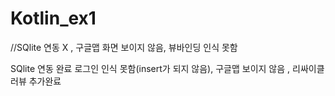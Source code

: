 # Kotlin_ex1
//SQlite 연동 X , 구글맵 화면 보이지 않음, 뷰바인딩 인식 못함



SQlite 연동 완료 로그인 인식 못함(insert가 되지 않음), 구글맵 보이지 않음 , 리싸이클러뷰 추가완료
